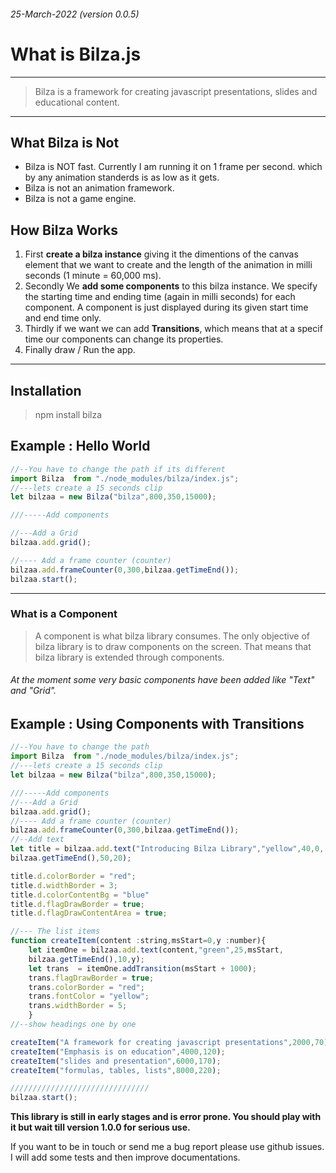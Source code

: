 ###### 25-March-2022 (version 0.0.5)

# What is Bilza.js

---
> Bilza is a framework for creating javascript presentations, slides and educational content.
---

## What Bilza is Not
 
 - Bilza is NOT fast. Currently I am running it on 1 frame per second. which by any animation standerds is as low as it gets.
 - Bilza is not an animation framework.
 - Bilza is not a game engine.
  
## How Bilza Works
1. First **create a bilza instance** giving it the dimentions of the canvas element that we want to create and the length of the animation in milli seconds (1 minute = 60,000 ms).
2. Secondly We **add some components** to this bilza instance. We specify the starting time and ending time (again in milli seconds) for each component. A component is just displayed during its given start time and end time only.
3. Thirdly if we want we can add **Transitions**, which means that at a specif time our components can change its properties.
4. Finally draw / Run the app.
---
## Installation

> npm install bilza

## Example : Hello World 

```javascript
//--You have to change the path if its different
import Bilza  from "./node_modules/bilza/index.js";
//---lets create a 15 seconds clip
let bilzaa = new Bilza("bilza",800,350,15000);

///-----Add components

//---Add a Grid
bilzaa.add.grid();

//---- Add a frame counter (counter)
bilzaa.add.frameCounter(0,300,bilzaa.getTimeEnd());
bilzaa.start();
```
---

### What is a Component 

> A component is what bilza library consumes. The only objective of bilza library is to draw components on the screen. That means that bilza library is extended through components.

###### At the moment some very basic components have been added like "Text" and "Grid".

## Example : Using Components with Transitions

```javascript
//--You have to change the path 
import Bilza  from "./node_modules/bilza/index.js";
//---lets create a 15 seconds clip
let bilzaa = new Bilza("bilza",800,350,15000);

///-----Add components
//---Add a Grid
bilzaa.add.grid();
//---- Add a frame counter (counter)
bilzaa.add.frameCounter(0,300,bilzaa.getTimeEnd());
//--Add text
let title = bilzaa.add.text("Introducing Bilza Library","yellow",40,0,
bilzaa.getTimeEnd(),50,20);

title.d.colorBorder = "red";
title.d.widthBorder = 3;
title.d.colorContentBg = "blue"
title.d.flagDrawBorder = true;
title.d.flagDrawContentArea = true;

//--- The list items
function createItem(content :string,msStart=0,y :number){
    let itemOne = bilzaa.add.text(content,"green",25,msStart,
    bilzaa.getTimeEnd(),10,y);
    let trans  = itemOne.addTransition(msStart + 1000);
    trans.flagDrawBorder = true;
    trans.colorBorder = "red";
    trans.fontColor = "yellow";
    trans.widthBorder = 5;
    }
//--show headings one by one

createItem("A framework for creating javascript presentations",2000,70);
createItem("Emphasis is on education",4000,120);
createItem("slides and presentation",6000,170);
createItem("formulas, tables, lists",8000,220);

///////////////////////////////
bilzaa.start();

```

**This library is still in early stages and is error prone. You should play with it but wait till version 1.0.0 for serious use.**


If you want to be in touch or send me a bug report please use github issues.
I will add some tests and then improve documentations.






